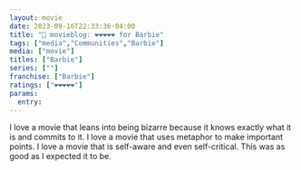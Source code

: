 ```yaml
---
layout: movie
date: 2023-09-16T22:33:36-04:00
title: "🍿 movieblog: ❤️❤️❤️❤️❤️ for Barbie"
tags: ["media","Communities","Barbie"]
media: ["movie"]
titles: ["Barbie"]
series: [""]
franchise: ["Barbie"]
ratings: ["❤️❤️❤️❤️❤️"]
params:
  entry:
---
```

I love a movie that leans into being bizarre because it knows exactly what it is and commits to it. I love a movie that uses metaphor to make important points. I love a movie that is self-aware and even self-critical. This was as good as I expected it to be.
